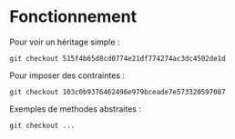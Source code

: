 Fonctionnement
==

Pour voir un héritage simple :

    git checkout 515f4b65d8cd0774e21df774274ac3dc4502de1d
    
Pour imposer des contraintes :

    git checkout 103c0b9376462496e979bceade7e573320597087

Exemples de methodes abstraites :

    git checkout ...